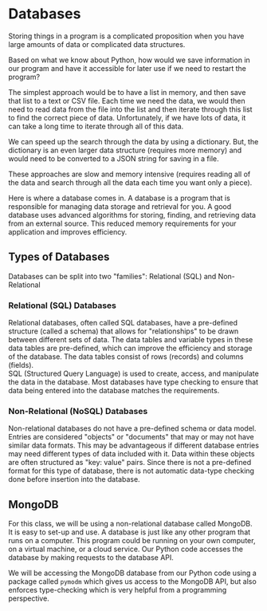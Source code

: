 # Databases
Storing things in a program is a complicated proposition when you have large
amounts of data or complicated data structures.

Based on what we know about Python, how would we save information in our
program and have it accessible for later use if we need to restart the program?

The simplest approach would be to have a list in memory, and then save that
list to a text or CSV file.  Each time we need the data, we would then need
to read data from the file into the list and then iterate through this list
to find the correct piece of data.  Unfortunately, if we have lots of data,
it can take a long time to iterate through all of this data.

We can speed up the search through the data by using a dictionary.  But, the
dictionary is an even larger data structure (requires more memory) and would 
need to be converted to a JSON string for saving in a file.

These approaches are slow and memory intensive (requires reading all of the 
data and search through all the data each time you want only a piece).

Here is where a database comes in.  A database is a program that is 
responsible for managing data storage and retrieval for you.  A good database
uses advanced algorithms for storing, finding, and retrieving data from an
external source.  This reduced memory requirements for your application and 
improves efficiency.  

## Types of Databases
Databases can be split into two "families":  Relational (SQL) and 
Non-Relational

### Relational (SQL) Databases
Relational databases, often called SQL databases, have a pre-defined structure 
(called a schema)
that allows for "relationships" to be drawn between different sets of data.
The data tables and variable types in these data tables are pre-defined, which
can improve the efficiency and storage of the database.  The
data tables consist of rows (records) and columns (fields).  
SQL (Structured Query Language) is used to create, access, and manipulate the
data in the database.  Most databases have type checking to ensure that data
being entered into the database matches the requirements.

### Non-Relational (NoSQL) Databases
Non-relational databases do not have a pre-defined schema or data model.
Entries are considered "objects" or "documents" that may or may not have
similar data formats.  This may be advantageous if different database entries
may need different types of data included with it.  Data within these objects 
are often structured as "key:
value" pairs.  Since there is not a pre-defined format for this type of 
database, there is not automatic data-type checking done before insertion
into the database.

## MongoDB
For this class, we will be using a non-relational database called MongoDB.  
It is easy to set-up and use.  A database is just like any other program that
runs on a computer.  This program could be running on your own computer, on a
virtual machine, or a cloud service.  Our Python code accesses the database
by making requests to the database API.  


We will be accessing the MongoDB database from 
our Python code using a package called `pymodm` which gives us access to the
MongoDB API, but also enforces type-checking which is very helpful from a 
programming perspective.  

